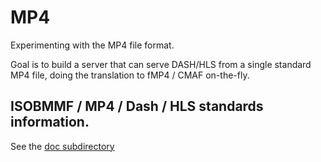 
MP4
===

Experimenting with the MP4 file format.

Goal is to build a server that can serve DASH/HLS from a single standard MP4 file,
doing the translation to fMP4 / CMAF on-the-fly.

## ISOBMMF / MP4 / Dash / HLS standards information.

See the [doc subdirectory](doc/)


